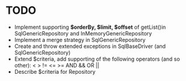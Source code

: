 # TODO
- Implement supporting **$orderBy, $limit, $offset** of getList()in SqlGenericRepository and InMemoryGenericRepository
- Implement a merge strategy in SqlGenericRepository
- Create and throw extended exceptions in SqlBaseDriver (and SqlGenericRepository)
- Extend $criteria, add supporting of the following operators (and so other): < > != <= >= AND && OR ||
- Describe $criteria for Repository
